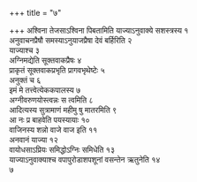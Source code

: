 +++
title = "७"

+++
अश्विना तेजसाऽश्विना पिबतामिति याज्याऽनुवाक्ये सशस्त्रस्य १  
अनुवाचनप्रैषौ समस्याऽनुयाजप्रैषा देवं बर्हिरिति २  
याज्याश्च ३  
अग्निमद्येति सूक्तवाकप्रैषः ४  
प्राकृतं सूक्तवाकप्रभृति प्रागवभृथेष्टेः ५  
अनुक्तं च ६  
इमं मे तत्त्वेत्येककपालस्य ७  
अग्नीवरुणयोस्त्वन्नः स त्वमिति ८  
आदित्यस्य सुत्रामाणं महीमु षु मातरमिति ९  
आ नः प्र बाहवेति पयस्यायाः १०  
वाजिनस्य शन्नो वाजे वाज इति ११  
अनवानं याज्या १२  
वायोधसाऽप्रियः समिद्धोऽग्निः समिधेति १३  
याज्याऽनुवाक्याश्च वपापुरोडाशपशूनां वसन्तेन ऋतुनेति १४  
७